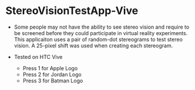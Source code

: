 # StereoVisionTestApp-Vive

* Some people may not have the ability to see stereo vision and require to be screened before they could participate in virtual reality experiments. This applicaiton uses a pair of random-dot stereograms to test stereo vision. A 25-pixel shift was used when creating each stereogram.
* Tested on HTC Vive

  * Press 1 for Apple Logo
  * Press 2 for Jordan Logo
  * Press 3 for Batman Logo
